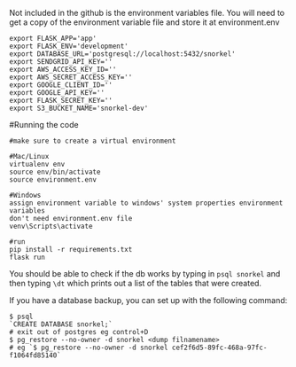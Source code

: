 Not included in the github is the environment variables file. You will need to get a copy of the environment variable file and store it at environment.env

```
export FLASK_APP='app'
export FLASK_ENV='development'
export DATABASE_URL='postgresql://localhost:5432/snorkel'
export SENDGRID_API_KEY=''
export AWS_ACCESS_KEY_ID=''
export AWS_SECRET_ACCESS_KEY=''
export GOOGLE_CLIENT_ID=''
export GOOGLE_API_KEY=''
export FLASK_SECRET_KEY=''
export S3_BUCKET_NAME='snorkel-dev'
```

#Running the code
```
#make sure to create a virtual environment

#Mac/Linux
virtualenv env
source env/bin/activate
source environment.env

#Windows
assign environment variable to windows' system properties environment variables
don't need environment.env file
venv\Scripts\activate

#run
pip install -r requirements.txt
flask run
```

You should be able to check if the db works by typing in `psql snorkel` and then typing `\dt` which prints out a list of the tables that were created.

If you have a database backup, you can set up with the following command:

```
$ psql
`CREATE DATABASE snorkel;`
# exit out of postgres eg control+D
$ pg_restore --no-owner -d snorkel <dump filnamename>
# eg `$ pg_restore --no-owner -d snorkel cef2f6d5-89fc-468a-97fc-f1064fd85140`
```
